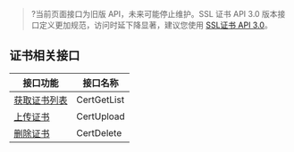 >?当前页面接口为旧版 API，未来可能停止维护。SSL 证书 API 3.0 版本接口定义更加规范，访问时延下降显著，建议您使用 [SSL证书 API 3.0](https://cloud.tencent.com/document/product/400/41681)。

## 证书相关接口
| 接口功能 | 接口名称 |
|---------|---------|
| [获取证书列表](https://cloud.tencent.com/document/product/400/13675) | CertGetList | 
| [上传证书](https://cloud.tencent.com/document/product/400/9078)  | CertUpload | 
| [删除证书](https://cloud.tencent.com/document/product/400/13696) | CertDelete |
